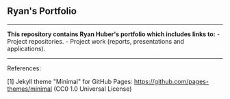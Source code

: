 ## Ryan's Portfolio 

___

**This repository contains Ryan Huber's portfolio which includes links to:**
      - Project repositories.
      - Project work (reports, presentations and applications).
      
___

References:

[1] Jekyll theme "Minimal" for GitHub Pages: https://github.com/pages-themes/minimal (CC0 1.0 Universal License)
